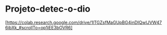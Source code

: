 # Projeto-detec-o-dio


[https://colab.research.google.com/drive/1lTGZsfMaGUpBG4inDIQwIJVW476ibXk_#scrollTo=op1iEE3bOVR6]
